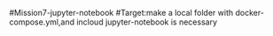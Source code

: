 #Mission7-jupyter-notebook
#Target:make a local folder with docker-compose.yml,and incloud jupyter-notebook is necessary
